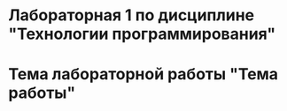 # Лабораторная 1 по дисциплине "Технологии программирования"
# Тема лабораторной работы "Тема работы"